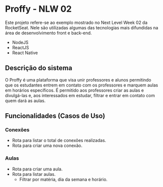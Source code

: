 # Proffy - NLW 02

Este projeto refere-se ao exemplo mostrado no Next Level Week 02 da RocketSeat.
Nele são utilizadas algumas das tecnologias mais difundidas na área de desenvolvimento front e back-end.

- NodeJS
- ReactJS
- React Native

## Descrição do sistema

O Proffy é uma plataforma que visa unir professores e alunos permitindo que os estudantes entrem em contato com os professores e marquem aulas em horários específicos. É permitido aos professores criar as aulas e divulgá-las e, aos interessados em estudar, filtrar e entrar em contato com quem dará as aulas.

## Funcionalidades (Casos de Uso)

### Conexões
- Rota para listar o total de conexões realizadas.
- Rota para criar uma nova conexão.

### Aulas
- Rota para criar uma aula.
- Rota para listar aulas.
  - Filtrar por matéria, dia da semana e horário.